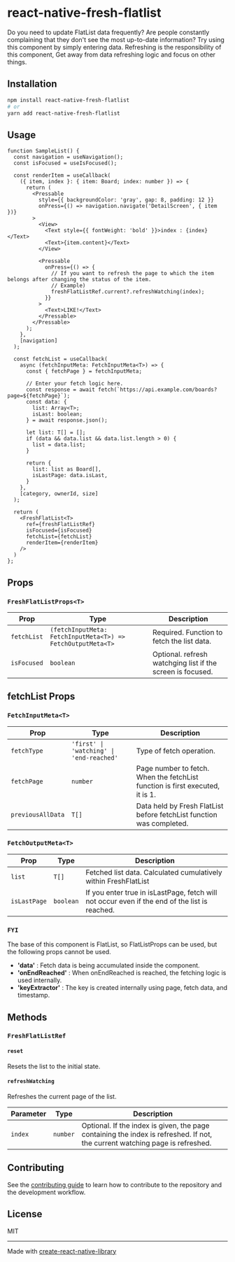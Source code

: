 # react-native-fresh-flatlist

Do you need to update FlatList data frequently? Are people constantly complaining that they don't see the most up-to-date information? Try using this component by simply entering data. Refreshing is the responsibility of this component, Get away from data refreshing logic and focus on other things.


## Installation

```sh
npm install react-native-fresh-flatlist
# or
yarn add react-native-fresh-flatlist
```

## Usage


```tsx
function SampleList() {
  const navigation = useNavigation();
  const isFocused = useIsFocused();

  const renderItem = useCallback(
    ({ item, index }: { item: Board; index: number }) => {
      return (
        <Pressable
          style={{ backgroundColor: 'gray', gap: 8, padding: 12 }}
          onPress={() => navigation.navigate('DetailScreen', { item })}
        >
          <View>
            <Text style={{ fontWeight: 'bold' }}>index : {index}</Text>
            <Text>{item.content}</Text>
          </View>

          <Pressable
            onPress={() => {
              // If you want to refresh the page to which the item belongs after changing the status of the item.
              // Example)
              freshFlatListRef.current?.refreshWatching(index);
            }}
          >
            <Text>LIKE!</Text>
          </Pressable>
        </Pressable>
      );
    },
    [navigation]
  );

  const fetchList = useCallback(
    async (fetchInputMeta: FetchInputMeta<T>) => {
      const { fetchPage } = fetchInputMeta;

      // Enter your fetch logic here.
      const response = await fetch(`https://api.example.com/boards?page=${fetchPage}`);
      const data: {
        list: Array<T>;
        isLast: boolean;
      } = await response.json();

      let list: T[] = [];
      if (data && data.list && data.list.length > 0) {
        list = data.list;
      }

      return {
        list: list as Board[],
        isLastPage: data.isLast,
      }
    },
    [category, ownerId, size]
  );

  return (
    <FreshFlatList<T>
      ref={freshFlatListRef}
      isFocused={isFocused}
      fetchList={fetchList}
      renderItem={renderItem}
    />
  )
};
```

## Props

### `FreshFlatListProps<T>`

| Prop           | Type                                                     | Description                                            |
|----------------|----------------------------------------------------------|--------------------------------------------------------|
| `fetchList`    | `(fetchInputMeta: FetchInputMeta<T>) => FetchOutputMeta<T>` | Required. Function to fetch the list data.             |
| `isFocused`    | `boolean`                                    | Optional. refresh watchging list if the screen is focused. |

## fetchList Props

### `FetchInputMeta<T>`

| Prop        | Type                | Description                                                                    |
|-------------|---------------------|--------------------------------------------------------------------------------|
| `fetchType` | `'first' \| 'watching' \| 'end-reached'` | Type of fetch operation.                                                       |
| `fetchPage` | `number`            | Page number to fetch.  When the fetchList function is first executed, it is 1. |
| `previousAllData`      | `T[]`               | Data held by Fresh FlatList before fetchList function was completed.                   |

### `FetchOutputMeta<T>`

| Prop          | Type                | Description                                                                                    |
|---------------|---------------------|------------------------------------------------------------------------------------------------|
| `list`        | `T[]`               | Fetched list data. Calculated cumulatively within FreshFlatList                                |
| `isLastPage`  | `boolean`           | If you enter true in isLastPage, fetch will not occur even if the end of the list is reached.  |

### `FYI`
The base of this component is FlatList, so FlatListProps can be used, but the following props cannot be used.
- **'data'** : Fetch data is being accumulated inside the component.
- **'onEndReached'** : When onEndReached is reached, the fetching logic is used internally.
- **'keyExtractor'** : The key is created internally using page, fetch data, and timestamp.


## Methods

### `FreshFlatListRef`

#### `reset`

Resets the list to the initial state.

#### `refreshWatching`

Refreshes the current page of the list.

| Parameter | Type    | Description                                                                                                                  |
|-----------|---------|------------------------------------------------------------------------------------------------------------------------------|
| `index`   | `number`| Optional. If the index is given, the page containing the index is refreshed. If not, the current watching page is refreshed. |


## Contributing

See the [contributing guide](CONTRIBUTING.md) to learn how to contribute to the repository and the development workflow.

## License

MIT

---

Made with [create-react-native-library](https://github.com/callstack/react-native-builder-bob)
